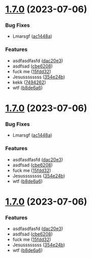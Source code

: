 # [1.7.0](https://github.com/John15321/testrepo/compare/v1.6.0...v1.7.0) (2023-07-06)


### Bug Fixes

* Lmarsgf ([ac1448a](https://github.com/John15321/testrepo/commit/ac1448afa671ccbd84c723b24a2b61905a340420))


### Features

* asdfasdfasfd ([dac20e3](https://github.com/John15321/testrepo/commit/dac20e30aac53ea8f35ef3a1c74d3079765b81a8))
* asdfsad ([cbe6208](https://github.com/John15321/testrepo/commit/cbe6208bfce22e801010dc5c0af8da35a62e73bf))
* fuck me ([15fdd32](https://github.com/John15321/testrepo/commit/15fdd323dca83fb83de92b1a0b142c5f2c37172e))
* Jesussssssss ([354e24b](https://github.com/John15321/testrepo/commit/354e24b328ca83cd7b429d054306f97abfa4a353))
* kekk ([7494262](https://github.com/John15321/testrepo/commit/7494262f656f6309bb03ccd434cfc8f7c92d1653))
* wtf ([b8de6a6](https://github.com/John15321/testrepo/commit/b8de6a6c516754af4c55144e2109e35143318f19))

# [1.7.0](https://github.com/John15321/testrepo/compare/v1.6.0...v1.7.0) (2023-07-06)


### Bug Fixes

* Lmarsgf ([ac1448a](https://github.com/John15321/testrepo/commit/ac1448afa671ccbd84c723b24a2b61905a340420))


### Features

* asdfasdfasfd ([dac20e3](https://github.com/John15321/testrepo/commit/dac20e30aac53ea8f35ef3a1c74d3079765b81a8))
* asdfsad ([cbe6208](https://github.com/John15321/testrepo/commit/cbe6208bfce22e801010dc5c0af8da35a62e73bf))
* fuck me ([15fdd32](https://github.com/John15321/testrepo/commit/15fdd323dca83fb83de92b1a0b142c5f2c37172e))
* Jesussssssss ([354e24b](https://github.com/John15321/testrepo/commit/354e24b328ca83cd7b429d054306f97abfa4a353))
* wtf ([b8de6a6](https://github.com/John15321/testrepo/commit/b8de6a6c516754af4c55144e2109e35143318f19))

# [1.7.0](https://github.com/John15321/testrepo/compare/v1.6.0...v1.7.0) (2023-07-06)


### Features

* asdfasdfasfd ([dac20e3](https://github.com/John15321/testrepo/commit/dac20e30aac53ea8f35ef3a1c74d3079765b81a8))
* asdfsad ([cbe6208](https://github.com/John15321/testrepo/commit/cbe6208bfce22e801010dc5c0af8da35a62e73bf))
* fuck me ([15fdd32](https://github.com/John15321/testrepo/commit/15fdd323dca83fb83de92b1a0b142c5f2c37172e))
* Jesussssssss ([354e24b](https://github.com/John15321/testrepo/commit/354e24b328ca83cd7b429d054306f97abfa4a353))
* wtf ([b8de6a6](https://github.com/John15321/testrepo/commit/b8de6a6c516754af4c55144e2109e35143318f19))
